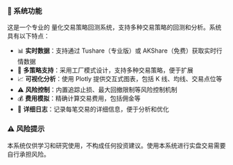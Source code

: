 ### 🎯 系统功能
这是一个专业的 量化交易策略回测系统，支持多种交易策略的回测和分析。系统具有以下特点：

- 📊 **实时数据**：支持通过 Tushare（专业版）或 AKShare（免费）获取实时行情数据
- 🚀 **多策略支持**：采用工厂模式设计，支持多种交易策略，便于扩展
- 📈 **可视化分析**：使用 Plotly 提供交互式图表，包括 K 线、均线、交易点位等
- ⚠️ **风险控制**：内置追踪止损、最大回撤限制等风险控制机制
- 💰 **费用模拟**：精确计算交易费用，包括佣金等
- 📝 **详细日志**：记录每笔交易的详细信息，便于分析和优化

### ⚠️ 风险提示
本系统仅供学习和研究使用，不构成任何投资建议。使用本系统进行实盘交易需要自行承担风险。